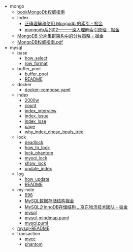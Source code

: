 - mongo
  - [bookMongoDb权威指南](./mongo/bookMongoDb权威指南.md)
  - Index
    - [正确理解和使用 Mongodb 的索引 - 掘金](./mongo/Index/正确理解和使用%20Mongodb%20的索引%20-%20掘金.md)
    - [mongodb系列02-------深入理解索引原理 - 掘金](./mongo/Index/mongodb系列02-------深入理解索引原理%20-%20掘金.md)
  - [MongoDB 分片集群架构中的分片策略 - 掘金](./mongo/MongoDB%20分片集群架构中的分片策略%20-%20掘金.md)
  - [MongoDB权威指南.pdf](./mongo/MongoDB权威指南.pdf)
- mysql
  - base
    - [how_select](./mysql/base/how_select.md)
    - [row_format](./mysql/base/row_format.md)
  - buffer_pool
    - [buffer_pool](./mysql/buffer_pool/buffer_pool.md)
    - [README](./mysql/buffer_pool/README.md)
  - docker
    - [docker-compose.yaml](./mysql/docker/docker-compose.yaml)
  - index
    - [2000w](./mysql/index/2000w.md)
    - [count](./mysql/index/count.md)
    - [index_interview](./mysql/index/index_interview.md)
    - [index_issue](./mysql/index/index_issue.md)
    - [index_lose](./mysql/index/index_lose.md)
    - [page](./mysql/index/page.md)
    - [why_index_chose_bpuls_tree](./mysql/index/why_index_chose_bpuls_tree.md)
  - lock
    - [deadlock](./mysql/lock/deadlock.md)
    - [how_to_lock](./mysql/lock/how_to_lock.md)
    - [lock_phantom](./mysql/lock/lock_phantom.md)
    - [mysql_lock](./mysql/lock/mysql_lock.md)
    - [show_lock](./mysql/lock/show_lock.md)
    - [update_index](./mysql/lock/update_index.md)
  - log
    - [how_update](./mysql/log/how_update.md)
    - [README](./mysql/log/README.md)
  - my-note
    - [996](./mysql/my-note/996.md)
    - [MySQL数据存储结构掘金](./mysql/my-note/MySQL数据存储结构掘金.md)
    - [MySQL之InnoDB存储结构 _ 京东物流技术团队 - 掘金](./mysql/my-note/MySQL之InnoDB存储结构%20_%20京东物流技术团队%20-%20掘金.md)
    - [mysql](./mysql/my-note/mysql.md)
    - [mysql-mindmap.puml](./mysql/my-note/mysql-mindmap.puml)
    - [mysql.puml](./mysql/my-note/mysql.puml)
  - [mysql-README](./mysql/mysql-README.md)
  - transaction
    - [mvcc](./mysql/transaction/mvcc.md)
    - [phantom](./mysql/transaction/phantom.md)
